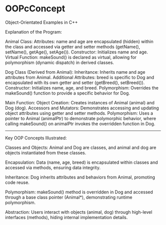 # OOPcConcept
Object-Orientated Examples in C++

Explanation of the Program:

Animal Class:
Attributes: name and age are encapsulated (hidden) within the class and accessed via getter and setter methods (getName(), setName(), getAge(), setAge()).
Constructor: Initializes name and age.
Virtual Function: makeSound() is declared as virtual, allowing for polymorphism (dynamic dispatch) in derived classes.

Dog Class (Derived from Animal):
Inheritance: Inherits name and age attributes from Animal.
Additional Attributes: breed is specific to Dog and encapsulated with its own getter and setter (getBreed(), setBreed()).
Constructor: Initializes name, age, and breed.
Polymorphism: Overrides the makeSound() function to provide a specific behavior for Dog.

Main Function:
Object Creation: Creates instances of Animal (animal) and Dog (dog).
Accessors and Mutators: Demonstrates accessing and updating object attributes using getter and setter methods.
Polymorphism: Uses a pointer to Animal (animalPtr) to demonstrate polymorphic behavior, where calling makeSound() on animalPtr invokes the overridden function in Dog.

----------------------------------------------------------------------------------------------------------------------------------------------------------------------

Key OOP Concepts Illustrated:

Classes and Objects: Animal and Dog are classes, and animal and dog are objects instantiated from these classes.

Encapsulation: Data (name, age, breed) is encapsulated within classes and accessed via methods, ensuring data integrity.

Inheritance: Dog inherits attributes and behaviors from Animal, promoting code reuse.

Polymorphism: makeSound() method is overridden in Dog and accessed through a base class pointer (Animal*), demonstrating runtime polymorphism.

Abstraction: Users interact with objects (animal, dog) through high-level interfaces (methods), hiding internal implementation details.
